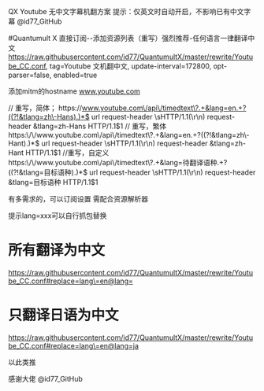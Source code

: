 QX Youtube 无中文字幕机翻方案
提示：仅英文时自动开启，不影响已有中文字幕 @id77_GitHub

#Quantumult X 直接订阅--添加资源列表（重写）强烈推荐-任何语言一律翻译中文
https://raw.githubusercontent.com/id77/QuantumultX/master/rewrite/Youtube_CC.conf, tag=Youtube 文机翻中文, update-interval=172800, opt-parser=false, enabled=true

添加mitm的hostname
www.youtube.com

// 重写，简体；
https:\/\/www.youtube.com\/api\/timedtext\?.+&lang=en.+?((?!&tlang=zh\-Hans).)*$ url request-header \sHTTP/1\.1(\r\n) request-header &tlang=zh-Hans HTTP/1.1$1
// 重写，繁体
https:\/\/www.youtube.com\/api\/timedtext\?.+&lang=en.+?((?!&tlang=zh\-Hant).)*$ url request-header \sHTTP/1\.1(\r\n) request-header &tlang=zh-Hant HTTP/1.1$1
//重写，自定义
https:\/\/www.youtube.com\/api\/timedtext\?.+&lang=待翻译语种.+?((?!&tlang=目标语种).)*$ url request-header \sHTTP/1\.1(\r\n) request-header &tlang=目标语种 HTTP/1.1$1


有多需求的，可以订阅设置
需配合资源解析器

提示lang=xxx可以自行抓包替换

# 所有翻译为中文
https://raw.githubusercontent.com/id77/QuantumultX/master/rewrite/Youtube_CC.conf#replace=lang\=en@lang=

# 只翻译日语为中文
https://raw.githubusercontent.com/id77/QuantumultX/master/rewrite/Youtube_CC.conf#replace=lang\=en@lang=ja

以此类推

感谢大佬 
@id77_GitHub
